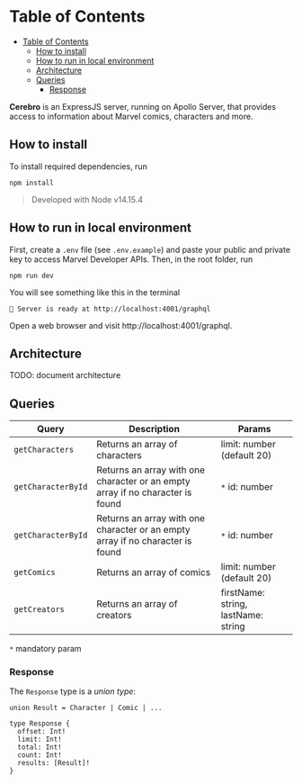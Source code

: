 # Table of Contents
- [Table of Contents](#table-of-contents)
  - [How to install](#how-to-install)
  - [How to run in local environment](#how-to-run-in-local-environment)
  - [Architecture](#architecture)
  - [Queries](#queries)
    - [Response](#response)

**Cerebro** is an ExpressJS server, running on Apollo Server, that provides access to information about Marvel comics, characters and more.

## How to install

To install required dependencies, run

```
npm install
```

> Developed with Node v14.15.4

## How to run in local environment

First, create a `.env` file (see `.env.example`) and paste your public and private key to access Marvel Developer APIs.
Then, in the root folder, run

```
npm run dev
```

You will see something like this in the terminal

```
🚀 Server is ready at http://localhost:4001/graphql
```

Open a web browser and visit http://localhost:4001/graphql.

## Architecture

TODO: document architecture

## Queries

| Query       | Description | Params |
| ----------- | ----------- | ------ |
| `getCharacters` | Returns an array of characters | limit: number (default 20) |
| `getCharacterById` | Returns an array with one character or an empty array if no character is found | `*` id: number |
| `getCharacterById` | Returns an array with one character or an empty array if no character is found | `*` id: number |
| `getComics` | Returns an array of comics | limit: number (default 20) |
| `getCreators` | Returns an array of creators | firstName: string, lastName: string |

`*` mandatory param

### Response

The `Response` type is a *union type*:

```
union Result = Character | Comic | ...

type Response {
  offset: Int!
  limit: Int!
  total: Int!
  count: Int!
  results: [Result]!
}
```